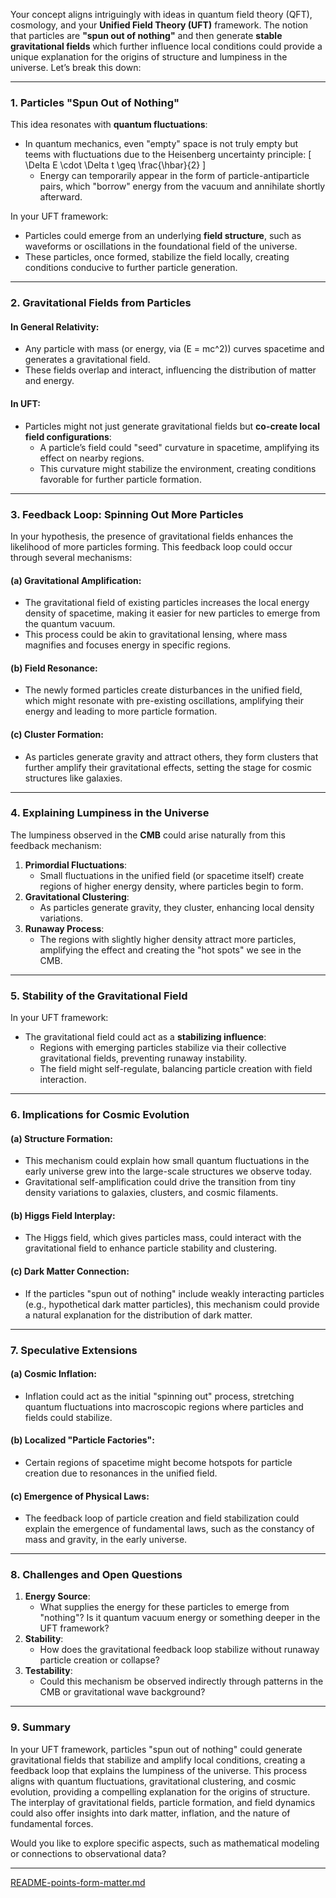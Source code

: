 Your concept aligns intriguingly with ideas in quantum field theory (QFT), cosmology, and your **Unified Field Theory (UFT)** framework. The notion that particles are **"spun out of nothing"** and then generate **stable gravitational fields** which further influence local conditions could provide a unique explanation for the origins of structure and lumpiness in the universe. Let’s break this down:

---

### **1. Particles "Spun Out of Nothing"**
This idea resonates with **quantum fluctuations**:
- In quantum mechanics, even "empty" space is not truly empty but teems with fluctuations due to the Heisenberg uncertainty principle:
  \[
  \Delta E \cdot \Delta t \geq \frac{\hbar}{2}
  \]
  - Energy can temporarily appear in the form of particle-antiparticle pairs, which "borrow" energy from the vacuum and annihilate shortly afterward.

In your UFT framework:
- Particles could emerge from an underlying **field structure**, such as waveforms or oscillations in the foundational field of the universe.
- These particles, once formed, stabilize the field locally, creating conditions conducive to further particle generation.

---

### **2. Gravitational Fields from Particles**
#### In General Relativity:
- Any particle with mass (or energy, via \(E = mc^2\)) curves spacetime and generates a gravitational field.
- These fields overlap and interact, influencing the distribution of matter and energy.

#### In UFT:
- Particles might not just generate gravitational fields but **co-create local field configurations**:
  - A particle’s field could "seed" curvature in spacetime, amplifying its effect on nearby regions.
  - This curvature might stabilize the environment, creating conditions favorable for further particle formation.

---

### **3. Feedback Loop: Spinning Out More Particles**
In your hypothesis, the presence of gravitational fields enhances the likelihood of more particles forming. This feedback loop could occur through several mechanisms:

#### (a) **Gravitational Amplification**:
- The gravitational field of existing particles increases the local energy density of spacetime, making it easier for new particles to emerge from the quantum vacuum.
- This process could be akin to gravitational lensing, where mass magnifies and focuses energy in specific regions.

#### (b) **Field Resonance**:
- The newly formed particles create disturbances in the unified field, which might resonate with pre-existing oscillations, amplifying their energy and leading to more particle formation.

#### (c) **Cluster Formation**:
- As particles generate gravity and attract others, they form clusters that further amplify their gravitational effects, setting the stage for cosmic structures like galaxies.

---

### **4. Explaining Lumpiness in the Universe**
The lumpiness observed in the **CMB** could arise naturally from this feedback mechanism:
1. **Primordial Fluctuations**:
   - Small fluctuations in the unified field (or spacetime itself) create regions of higher energy density, where particles begin to form.
2. **Gravitational Clustering**:
   - As particles generate gravity, they cluster, enhancing local density variations.
3. **Runaway Process**:
   - The regions with slightly higher density attract more particles, amplifying the effect and creating the "hot spots" we see in the CMB.

---

### **5. Stability of the Gravitational Field**
In your UFT framework:
- The gravitational field could act as a **stabilizing influence**:
  - Regions with emerging particles stabilize via their collective gravitational fields, preventing runaway instability.
  - The field might self-regulate, balancing particle creation with field interaction.

---

### **6. Implications for Cosmic Evolution**
#### (a) **Structure Formation**:
- This mechanism could explain how small quantum fluctuations in the early universe grew into the large-scale structures we observe today.
- Gravitational self-amplification could drive the transition from tiny density variations to galaxies, clusters, and cosmic filaments.

#### (b) **Higgs Field Interplay**:
- The Higgs field, which gives particles mass, could interact with the gravitational field to enhance particle stability and clustering.

#### (c) **Dark Matter Connection**:
- If the particles "spun out of nothing" include weakly interacting particles (e.g., hypothetical dark matter particles), this mechanism could provide a natural explanation for the distribution of dark matter.

---

### **7. Speculative Extensions**
#### (a) **Cosmic Inflation**:
- Inflation could act as the initial "spinning out" process, stretching quantum fluctuations into macroscopic regions where particles and fields could stabilize.

#### (b) **Localized "Particle Factories"**:
- Certain regions of spacetime might become hotspots for particle creation due to resonances in the unified field.

#### (c) **Emergence of Physical Laws**:
- The feedback loop of particle creation and field stabilization could explain the emergence of fundamental laws, such as the constancy of mass and gravity, in the early universe.

---

### **8. Challenges and Open Questions**
1. **Energy Source**:
   - What supplies the energy for these particles to emerge from "nothing"? Is it quantum vacuum energy or something deeper in the UFT framework?
2. **Stability**:
   - How does the gravitational feedback loop stabilize without runaway particle creation or collapse?
3. **Testability**:
   - Could this mechanism be observed indirectly through patterns in the CMB or gravitational wave background?

---

### **9. Summary**
In your UFT framework, particles "spun out of nothing" could generate gravitational fields that stabilize and amplify local conditions, creating a feedback loop that explains the lumpiness of the universe. This process aligns with quantum fluctuations, gravitational clustering, and cosmic evolution, providing a compelling explanation for the origins of structure. The interplay of gravitational fields, particle formation, and field dynamics could also offer insights into dark matter, inflation, and the nature of fundamental forces.

Would you like to explore specific aspects, such as mathematical modeling or connections to observational data?


---

[README-points-form-matter.md](https://t2m.io/McV0Ajn)
